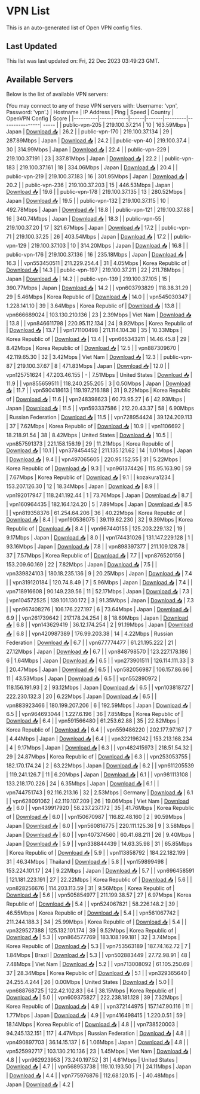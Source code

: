 # VPN List

This is an auto-generated list of Open VPN config files.

## Last Updated

This list was last updated on: Fri, 22 Dec 2023 03:49:23 GMT.

## Available Servers

Below is the list of available VPN servers:

(You may connect to any of these VPN servers with: Username: 'vpn', Password: 'vpn'.)
| Hostname | IP Address | Ping | Speed | Country | OpenVPN Config | Score |
|----------|------------|------|-------|---------|----------------| ----- |
| public-vpn-205 | 219.100.37.214 | 10 | 163.59Mbps | Japan | [Download 📥](./configs/server_0_JP.ovpn) | 26.2 |
| public-vpn-170 | 219.100.37.134 | 29 | 287.89Mbps | Japan | [Download 📥](./configs/server_1_JP.ovpn) | 24.2 |
| public-vpn-40 | 219.100.37.4 | 30 | 314.99Mbps | Japan | [Download 📥](./configs/server_2_JP.ovpn) | 22.4 |
| public-vpn-229 | 219.100.37.191 | 23 | 337.81Mbps | Japan | [Download 📥](./configs/server_3_JP.ovpn) | 22.2 |
| public-vpn-183 | 219.100.37.161 | 18 | 334.06Mbps | Japan | [Download 📥](./configs/server_4_JP.ovpn) | 20.4 |
| public-vpn-219 | 219.100.37.183 | 16 | 301.95Mbps | Japan | [Download 📥](./configs/server_5_JP.ovpn) | 20.2 |
| public-vpn-236 | 219.100.37.203 | 15 | 446.53Mbps | Japan | [Download 📥](./configs/server_6_JP.ovpn) | 19.6 |
| public-vpn-178 | 219.100.37.135 | 13 | 280.52Mbps | Japan | [Download 📥](./configs/server_7_JP.ovpn) | 19.5 |
| public-vpn-132 | 219.100.37.115 | 10 | 492.78Mbps | Japan | [Download 📥](./configs/server_8_JP.ovpn) | 18.8 |
| public-vpn-121 | 219.100.37.88 | 16 | 340.74Mbps | Japan | [Download 📥](./configs/server_9_JP.ovpn) | 18.3 |
| public-vpn-55 | 219.100.37.20 | 17 | 321.67Mbps | Japan | [Download 📥](./configs/server_10_JP.ovpn) | 17.2 |
| public-vpn-71 | 219.100.37.25 | 26 | 403.54Mbps | Japan | [Download 📥](./configs/server_11_JP.ovpn) | 17.2 |
| public-vpn-129 | 219.100.37.103 | 10 | 314.20Mbps | Japan | [Download 📥](./configs/server_12_JP.ovpn) | 16.8 |
| public-vpn-176 | 219.100.37.136 | 16 | 235.18Mbps | Japan | [Download 📥](./configs/server_13_JP.ovpn) | 16.3 |
| vpn553450511 | 211.229.254.4 | 31 | 4.05Mbps | Korea Republic of | [Download 📥](./configs/server_14_KR.ovpn) | 14.3 |
| public-vpn-197 | 219.100.37.211 | 22 | 211.78Mbps | Japan | [Download 📥](./configs/server_15_JP.ovpn) | 14.2 |
| public-vpn-139 | 219.100.37.105 | 15 | 390.77Mbps | Japan | [Download 📥](./configs/server_16_JP.ovpn) | 14.2 |
| vpn603793829 | 118.38.31.29 | 29 | 5.46Mbps | Korea Republic of | [Download 📥](./configs/server_17_KR.ovpn) | 14.0 |
| vpn545030347 | 1.228.141.10 | 39 | 3.64Mbps | Korea Republic of | [Download 📥](./configs/server_18_KR.ovpn) | 13.8 |
| vpn666689024 | 103.130.210.136 | 23 | 2.39Mbps | Viet Nam | [Download 📥](./configs/server_19_VN.ovpn) | 13.8 |
| vpn846611798 | 220.95.112.134 | 24 | 9.92Mbps | Korea Republic of | [Download 📥](./configs/server_20_KR.ovpn) | 13.7 |
| vpn171100498 | 211.114.104.38 | 35 | 10.33Mbps | Korea Republic of | [Download 📥](./configs/server_21_KR.ovpn) | 13.4 |
| vpn665343211 | 14.46.45.8 | 29 | 8.42Mbps | Korea Republic of | [Download 📥](./configs/server_22_KR.ovpn) | 12.5 |
| vpn887309670 | 42.119.65.30 | 32 | 3.42Mbps | Viet Nam | [Download 📥](./configs/server_23_VN.ovpn) | 12.3 |
| public-vpn-87 | 219.100.37.67 | 8 | 471.83Mbps | Japan | [Download 📥](./configs/server_24_JP.ovpn) | 12.0 |
| vpn125751624 | 47.203.46.155 | - | 7.51Mbps | United States | [Download 📥](./configs/server_25_US.ovpn) | 11.9 |
| vpn855659511 | 118.240.255.205 | 3 | 0.50Mbps | Japan | [Download 📥](./configs/server_26_JP.ovpn) | 11.7 |
| vpn590418613 | 119.197.216.188 | 31 | 9.22Mbps | Korea Republic of | [Download 📥](./configs/server_27_KR.ovpn) | 11.6 |
| vpn248398623 | 60.73.95.27 | 6 | 42.93Mbps | Japan | [Download 📥](./configs/server_28_JP.ovpn) | 11.5 |
| vpn593337586 | 212.20.43.37 | 58 | 6.90Mbps | Russian Federation | [Download 📥](./configs/server_29_RU.ovpn) | 11.5 |
| vpn728954424 | 39.124.209.113 | 37 | 7.62Mbps | Korea Republic of | [Download 📥](./configs/server_30_KR.ovpn) | 10.9 |
| vpn1106692 | 18.218.91.54 | 38 | 8.42Mbps | United States | [Download 📥](./configs/server_31_US.ovpn) | 10.5 |
| vpn857591373 | 221.158.156.19 | 29 | 11.21Mbps | Korea Republic of | [Download 📥](./configs/server_32_KR.ovpn) | 10.1 |
| vpn378454452 | 211.135.121.62 | 14 | 1.01Mbps | Japan | [Download 📥](./configs/server_33_JP.ovpn) | 9.4 |
| vpn497065605 | 220.95.152.55 | 31 | 5.22Mbps | Korea Republic of | [Download 📥](./configs/server_34_KR.ovpn) | 9.3 |
| vpn961374426 | 115.95.163.90 | 59 | 7.67Mbps | Korea Republic of | [Download 📥](./configs/server_35_KR.ovpn) | 9.1 |
| kozakura1234 | 153.207.126.30 | 12 | 18.34Mbps | Japan | [Download 📥](./configs/server_36_JP.ovpn) | 8.9 |
| vpn192017947 | 118.241.192.44 | 1 | 73.76Mbps | Japan | [Download 📥](./configs/server_37_JP.ovpn) | 8.7 |
| vpn160964435 | 182.164.124.20 | 5 | 7.89Mbps | Japan | [Download 📥](./configs/server_38_JP.ovpn) | 8.5 |
| vpn819358376 | 61.254.64.206 | 36 | 40.22Mbps | Korea Republic of | [Download 📥](./configs/server_39_KR.ovpn) | 8.4 |
| vpn190536075 | 39.119.62.230 | 32 | 9.39Mbps | Korea Republic of | [Download 📥](./configs/server_40_KR.ovpn) | 8.4 |
| vpn967440155 | 125.203.229.132 | 19 | 9.17Mbps | Japan | [Download 📥](./configs/server_41_JP.ovpn) | 8.0 |
| vpn174431026 | 131.147.229.128 | 1 | 93.16Mbps | Japan | [Download 📥](./configs/server_42_JP.ovpn) | 7.8 |
| vpn898397377 | 211.109.128.78 | 37 | 7.57Mbps | Korea Republic of | [Download 📥](./configs/server_43_KR.ovpn) | 7.7 |
| vpn876520156 | 153.209.60.169 | 22 | 7.82Mbps | Japan | [Download 📥](./configs/server_44_JP.ovpn) | 7.5 |
| vpn339824103 | 180.18.235.136 | 9 | 20.25Mbps | Japan | [Download 📥](./configs/server_45_JP.ovpn) | 7.4 |
| vpn319120184 | 120.74.8.49 | 7 | 5.96Mbps | Japan | [Download 📥](./configs/server_46_JP.ovpn) | 7.4 |
| vpn718916608 | 90.149.239.56 | 11 | 52.17Mbps | Japan | [Download 📥](./configs/server_47_JP.ovpn) | 7.3 |
| vpn104572525 | 139.101.130.172 | 3 | 91.35Mbps | Japan | [Download 📥](./configs/server_48_JP.ovpn) | 7.3 |
| vpn967408276 | 106.176.227.197 | 6 | 73.64Mbps | Japan | [Download 📥](./configs/server_49_JP.ovpn) | 6.9 |
| vpn261739642 | 217.178.24.254 | 8 | 18.69Mbps | Japan | [Download 📥](./configs/server_50_JP.ovpn) | 6.8 |
| vpn143629419 | 36.12.174.254 | 2 | 91.19Mbps | Japan | [Download 📥](./configs/server_51_JP.ovpn) | 6.8 |
| vpn420987389 | 176.99.203.38 | 14 | 4.22Mbps | Russian Federation | [Download 📥](./configs/server_52_RU.ovpn) | 6.7 |
| vpn677774477 | 61.21.195.222 | 21 | 27.12Mbps | Japan | [Download 📥](./configs/server_53_JP.ovpn) | 6.7 |
| vpn848798570 | 123.227.178.186 | 6 | 1.64Mbps | Japan | [Download 📥](./configs/server_54_JP.ovpn) | 6.5 |
| vpn273901511 | 126.114.111.33 | 3 | 20.47Mbps | Japan | [Download 📥](./configs/server_55_JP.ovpn) | 6.5 |
| vpn582056987 | 106.157.86.66 | 11 | 43.53Mbps | Japan | [Download 📥](./configs/server_56_JP.ovpn) | 6.5 |
| vpn552890972 | 118.156.191.93 | 2 | 93.12Mbps | Japan | [Download 📥](./configs/server_57_JP.ovpn) | 6.5 |
| vpn103818727 | 222.230.132.3 | 20 | 6.22Mbps | Japan | [Download 📥](./configs/server_58_JP.ovpn) | 6.5 |
| vpn883923466 | 180.199.207.206 | 6 | 192.59Mbps | Japan | [Download 📥](./configs/server_59_JP.ovpn) | 6.5 |
| vpn964693044 | 1.227.6.196 | 36 | 7.85Mbps | Korea Republic of | [Download 📥](./configs/server_60_KR.ovpn) | 6.4 |
| vpn591566480 | 61.253.62.88 | 35 | 22.82Mbps | Korea Republic of | [Download 📥](./configs/server_61_KR.ovpn) | 6.4 |
| vpn559486220 | 202.177.97.167 | 7 | 4.44Mbps | Japan | [Download 📥](./configs/server_62_JP.ovpn) | 6.4 |
| vpn322196242 | 153.213.168.234 | 4 | 9.17Mbps | Japan | [Download 📥](./configs/server_63_JP.ovpn) | 6.3 |
| vpn482415973 | 218.51.54.32 | 29 | 24.87Mbps | Korea Republic of | [Download 📥](./configs/server_64_KR.ovpn) | 6.3 |
| vpn253053755 | 182.170.174.24 | 2 | 63.22Mbps | Japan | [Download 📥](./configs/server_65_JP.ovpn) | 6.2 |
| vpn611205539 | 119.241.126.7 | 11 | 6.20Mbps | Japan | [Download 📥](./configs/server_66_JP.ovpn) | 6.1 |
| vpn981113108 | 133.218.170.226 | 24 | 6.35Mbps | Japan | [Download 📥](./configs/server_67_JP.ovpn) | 6.1 |
| vpn744751743 | 92.116.213.16 | 32 | 2.53Mbps | Germany | [Download 📥](./configs/server_68_DE.ovpn) | 6.1 |
| vpn628091062 | 42.119.107.209 | 26 | 19.06Mbps | Viet Nam | [Download 📥](./configs/server_69_VN.ovpn) | 6.0 |
| vpn439917920 | 58.237.237.172 | 35 | 41.76Mbps | Korea Republic of | [Download 📥](./configs/server_70_KR.ovpn) | 6.0 |
| vpn150670987 | 116.82.48.160 | 2 | 90.59Mbps | Japan | [Download 📥](./configs/server_71_JP.ovpn) | 6.0 |
| vpn560816775 | 220.111.125.36 | 9 | 3.58Mbps | Japan | [Download 📥](./configs/server_72_JP.ovpn) | 6.0 |
| vpn407374560 | 60.41.68.211 | 26 | 9.40Mbps | Japan | [Download 📥](./configs/server_73_JP.ovpn) | 5.9 |
| vpn338844439 | 14.63.35.98 | 31 | 65.85Mbps | Korea Republic of | [Download 📥](./configs/server_74_KR.ovpn) | 5.9 |
| vpn113858792 | 184.22.182.199 | 31 | 46.34Mbps | Thailand | [Download 📥](./configs/server_75_TH.ovpn) | 5.8 |
| vpn159899498 | 153.224.101.17 | 24 | 9.22Mbps | Japan | [Download 📥](./configs/server_76_JP.ovpn) | 5.7 |
| vpn696458591 | 121.181.223.191 | 27 | 22.22Mbps | Korea Republic of | [Download 📥](./configs/server_77_KR.ovpn) | 5.6 |
| vpn828256676 | 114.203.113.59 | 31 | 9.56Mbps | Korea Republic of | [Download 📥](./configs/server_78_KR.ovpn) | 5.6 |
| vpn505854977 | 211.199.38.57 | 27 | 6.97Mbps | Korea Republic of | [Download 📥](./configs/server_79_KR.ovpn) | 5.4 |
| vpn524067821 | 58.226.148.2 | 39 | 46.55Mbps | Korea Republic of | [Download 📥](./configs/server_80_KR.ovpn) | 5.4 |
| vpn561067742 | 211.244.188.3 | 34 | 25.99Mbps | Korea Republic of | [Download 📥](./configs/server_81_KR.ovpn) | 5.4 |
| vpn329527388 | 125.132.101.174 | 39 | 9.52Mbps | Korea Republic of | [Download 📥](./configs/server_82_KR.ovpn) | 5.3 |
| vpn864577769 | 183.108.199.181 | 32 | 3.74Mbps | Korea Republic of | [Download 📥](./configs/server_83_KR.ovpn) | 5.3 |
| vpn753563189 | 187.74.162.72 | 7 | 1.84Mbps | Brazil | [Download 📥](./configs/server_84_BR.ovpn) | 5.3 |
| vpn502883449 | 27.72.98.91 | 48 | 7.48Mbps | Viet Nam | [Download 📥](./configs/server_85_VN.ovpn) | 5.2 |
| vpn713008092 | 61.105.250.69 | 37 | 28.34Mbps | Korea Republic of | [Download 📥](./configs/server_86_KR.ovpn) | 5.1 |
| vpn329365640 | 24.255.4.244 | 26 | 0.00Mbps | United States | [Download 📥](./configs/server_87_US.ovpn) | 5.0 |
| vpn688768725 | 122.42.102.83 | 64 | 38.15Mbps | Korea Republic of | [Download 📥](./configs/server_88_KR.ovpn) | 5.0 |
| vpn609375827 | 222.238.181.128 | 39 | 7.32Mbps | Korea Republic of | [Download 📥](./configs/server_89_KR.ovpn) | 4.9 |
| vpn372144975 | 157.147.90.116 | 11 | 1.77Mbps | Japan | [Download 📥](./configs/server_90_JP.ovpn) | 4.9 |
| vpn416498415 | 1.220.0.51 | 59 | 18.14Mbps | Korea Republic of | [Download 📥](./configs/server_91_KR.ovpn) | 4.8 |
| vpn738520003 | 94.245.132.151 | 117 | 4.47Mbps | Russian Federation | [Download 📥](./configs/server_92_RU.ovpn) | 4.8 |
| vpn490897703 | 36.14.15.137 | 6 | 1.06Mbps | Japan | [Download 📥](./configs/server_93_JP.ovpn) | 4.8 |
| vpn525992717 | 103.130.210.136 | 23 | 1.45Mbps | Viet Nam | [Download 📥](./configs/server_94_VN.ovpn) | 4.8 |
| vpn962923953 | 73.240.197.52 | 31 | 4.61Mbps | United States | [Download 📥](./configs/server_95_US.ovpn) | 4.7 |
| vpn568953738 | 119.10.193.50 | 71 | 24.11Mbps | Japan | [Download 📥](./configs/server_96_JP.ovpn) | 4.4 |
| vpn775976876 | 112.68.120.15 | - | 40.48Mbps | Japan | [Download 📥](./configs/server_97_JP.ovpn) | 4.2 |
